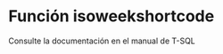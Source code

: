 ﻿---
FunctionName: "isoweekshortcode"
FunctionType: "Crono"
Autogenerated: true
---

# Función  isoweekshortcode

Consulte la documentación en el manual de T-SQL
